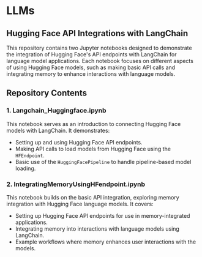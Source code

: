 # LLMs

## Hugging Face API Integrations with LangChain

This repository contains two Jupyter notebooks designed to demonstrate the integration of Hugging Face's API endpoints with LangChain for language model applications. Each notebook focuses on different aspects of using Hugging Face models, such as making basic API calls and integrating memory to enhance interactions with language models.

## Repository Contents

### 1. Langchain_Huggingface.ipynb
This notebook serves as an introduction to connecting Hugging Face models with LangChain. It demonstrates:
- Setting up and using Hugging Face API endpoints.
- Making API calls to load models from Hugging Face using the `HFEndpoint`.
- Basic use of the `HuggingFacePipeline` to handle pipeline-based model loading.

### 2. IntegratingMemoryUsingHFendpoint.ipynb
This notebook builds on the basic API integration, exploring memory integration with Hugging Face language models. It covers:
- Setting up Hugging Face API endpoints for use in memory-integrated applications.
- Integrating memory into interactions with language models using LangChain.
- Example workflows where memory enhances user interactions with the models.
